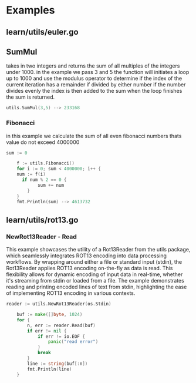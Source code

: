 # Examples

## learn/utils/euler.go

## SumMul
takes in two integers and returns the sum of all multiples of the integers under 1000. in the example we pass 3 and 5 the function will initiates a loop up to 1000 and use the modulus operator to determine if the index of the current iteration has a remainder if divided by either number if the number divides evenly the index is then added to the sum when the loop finishes the sum is returned.

```go
utils.SumMul(3,5) --> 233168
```

### Fibonacci

in this example we calculate the sum of all even fibonacci numbers thats value do not exceed 4000000
```go
sum := 0

	f := utils.Fibonacci() 
	for i := 0; sum < 4000000; i++ { 
    num := f(i)
	  if num % 2 == 0 {
			sum += num
		}
	}
	fmt.Println(sum) --> 4613732
```

## learn/utils/rot13.go

### NewRot13Reader - Read

This example showcases the utility of a Rot13Reader from the utils package, which seamlessly integrates ROT13 encoding into data processing workflows. By wrapping around either a file or standard input (stdin), the Rot13Reader applies ROT13 encoding on-the-fly as data is read. This flexibility allows for dynamic encoding of input data in real-time, whether it's streaming from stdin or loaded from a file. The example demonstrates reading and printing encoded lines of text from stdin, highlighting the ease of implementing ROT13 encoding in various contexts.

```go
reader := utils.NewRot13Reader(os.Stdin)

	buf := make([]byte, 1024)
	for {
		n, err := reader.Read(buf)
		if err != nil {
			if err != io.EOF {
				panic("read error")
			}
			break
		}
		line := string(buf[:n])
		fmt.Println(line)
	}
```

